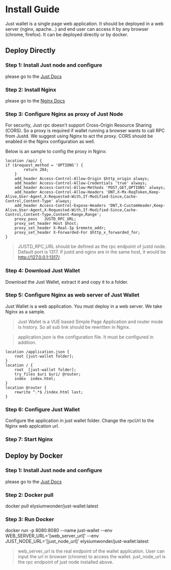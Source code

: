 # Install Guide

Just wallet is a single page web application. It should be deployed in a web server (nginx, apache...) and end user can access it by any browser (chrome, firefox). It can be deployed directly or by docker.



## Deploy Directly

### Step 1: Install Just node and configure

please go to the [Just Docs](https://github.com/Elysium-Wonderland/Justice-Universe/blob/master/docs/supernode.md)

### Step 2: Install Nginx

please go to the [Nginx Docs](https://www.nginx.com/resources/wiki/start/topics/tutorials/install/)

### Step 3: Configure Nginx as proxy of Just Node

For security, Just rpc doesn't support Cross-Origin Resource Sharing (CORS). So a proxy is required if wallet running a browser wants to call RPC from Justd. We suggest using Nginx to act the proxy. CORS should be enabled in the Nginx configuration as well.

Below is an sample to config the proxy in Nginx:

``` nginx
location /api/ {
if ($request_method = 'OPTIONS') {
        return 204;
    }
    add_header Access-Control-Allow-Origin $http_origin always;
    add_header Access-Control-Allow-Credentials 'true' always;
    add_header Access-Control-Allow-Methods 'POST,GET,OPTIONS' always;
    add_header Access-Control-Allow-Headers 'DNT,X-Mx-ReqToken,Keep-Alive,User-Agent,X-Requested-With,If-Modified-Since,Cache-Control,Content-Type' always;
    add_header Access-Control-Expose-Headers 'DNT,X-CustomHeader,Keep-Alive,User-Agent,X-Requested-With,If-Modified-Since,Cache-Control,Content-Type,Content-Range,Range';
    proxy_pass   JUSTD_RPC_URL;
    proxy_set_header Host $host;
    proxy_set_header X-Real-Ip $remote_addr;
    proxy_set_header X-Forwarded-For $http_x_forwarded_for;
}
```

> JUSTD_RPC_URL should be defined as the rpc endpoint of justd node. Default port is 1317. If justd and nginx are in the same host, it would be http://127.0.0.1:1317/.

### Step 4: Download Just Wallet

Download the Just Wallet, extract it and copy it to a folder.

### Step 5: Configure Nginx as web server of Just Wallet

Just Wallet is a web application. You must deploy in a web server. We take Nginx as a sample.

> Just Wallet is a VUE based Simple Page Application and router mode is history. So all sub link should be rewritten in Nginx.

> application.json is the configuration file. It must be configured in addition.

``` Nginx
location /application.json {
    root [just-wallet folder];
}
location / {
    root  [just-wallet folder];
    try_files $uri $uri/ @router;
    index  index.html;
}
location @router {
    rewrite ^.*$ /index.html last;
}
```

### Step 6: Configure Just Wallet

Configure the application in just wallet folder. Change the rpcUrl to the Nginx web applcation url.

### Step 7: Start Nginx


## Deploy by Docker

### Step 1: Install Just node and configure

please go to the [Just Docs](https://github.com/Elysium-Wonderland/Justice-Universe/blob/master/docs/supernode.md)

### Step 2: Docker pull

docker pull elysiumwonder/just-wallet:latest

### Step 3: Run Docker

docker run -p 8080:8080 --name just-wallet --env WEB_SERVER_URL='[web_server_url]' --env JUST_NODE_URL='[just_node_url]' elysiumwonder/just-wallet:latest
> web_server_url is the real endpoint of the wallet application. User can input the url in browser (chrome) to access the wallet.
> just_node_url is the rpc endpoint of just node installed above.
